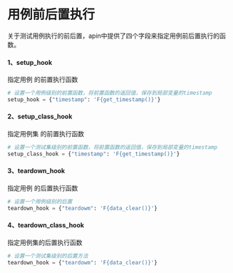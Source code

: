 # 用例前后置执行

关于测试用例执行的前后置，apin中提供了四个字段来指定用例前后置执行的函数。

#### 1、setup_hook 

指定用例  的前置执行函数

```python
# 设置一个用例级别的前置函数，将前置函数的返回值，保存到局部变量的timestamp
setup_hook = {"timestamp": 'F{get_timestamp()}'}
```



#### 2、setup_class_hook

指定用例集  的前置执行函数

```python
# 设置一个测试集级别的前置函数，将前置函数的返回值，保存到局部变量的timestamp
setup_class_hook = {"timestamp": 'F{get_timestamp()}'}
```

####  3、teardown_hook

指定用例 的后置执行函数

```python
# 设置一个用例级别的后置
teardown_hook = {"teardowm": 'F{data_clear()}'}
```

####  4、teardown_class_hook

指定用例集的后置执行函数

```python
# 设置一个测试集级别的后置方法
teardown_hook = {"teardowm": 'F{data_clear()}'}
```

